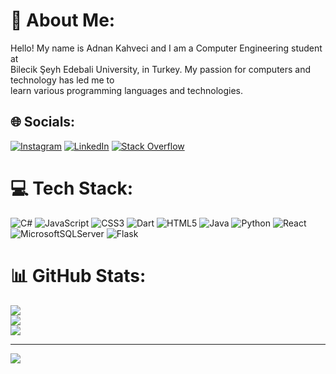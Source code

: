 # 💫 About Me:
Hello! My name is Adnan Kahveci and I am a Computer Engineering student at<br> Bilecik Şeyh Edebali University, in Turkey. My passion for computers and technology has led me to<br> learn various programming languages  and technologies.


## 🌐 Socials:
[![Instagram](https://img.shields.io/badge/instagram-%230077B5.svg?logo=linkedin&logoColor=white)](https://www.instagram.com/adnan.khvc/)
[![LinkedIn](https://img.shields.io/badge/LinkedIn-%230077B5.svg?logo=linkedin&logoColor=white)](https://linkedin.com/in/https://www.linkedin.com/in/adnan-kahveci-8404b2218/)
[![Stack Overflow](https://img.shields.io/badge/-Stackoverflow-FE7A16?logo=stack-overflow&logoColor=white)](https://stackoverflow.com/users/https://stackoverflow.com/users/14952192/adnankhvc) 

# 💻 Tech Stack:
![C#](https://img.shields.io/badge/c%23-%23239120.svg?style=for-the-badge&logo=c-sharp&logoColor=white) ![JavaScript](https://img.shields.io/badge/javascript-%23323330.svg?style=for-the-badge&logo=javascript&logoColor=%23F7DF1E) ![CSS3](https://img.shields.io/badge/css3-%231572B6.svg?style=for-the-badge&logo=css3&logoColor=white) ![Dart](https://img.shields.io/badge/dart-%230175C2.svg?style=for-the-badge&logo=dart&logoColor=white) ![HTML5](https://img.shields.io/badge/html5-%23E34F26.svg?style=for-the-badge&logo=html5&logoColor=white) ![Java](https://img.shields.io/badge/java-%23ED8B00.svg?style=for-the-badge&logo=java&logoColor=white) ![Python](https://img.shields.io/badge/python-3670A0?style=for-the-badge&logo=python&logoColor=ffdd54) ![React](https://img.shields.io/badge/react-%2320232a.svg?style=for-the-badge&logo=react&logoColor=%2361DAFB) ![MicrosoftSQLServer](https://img.shields.io/badge/Microsoft%20SQL%20Sever-CC2927?style=for-the-badge&logo=microsoft%20sql%20server&logoColor=white) ![Flask](https://img.shields.io/badge/flask-%23000.svg?style=for-the-badge&logo=flask&logoColor=white)
# 📊 GitHub Stats:
![](https://github-readme-stats.vercel.app/api?username=AdnanKahveci&theme=dark&hide_border=false&include_all_commits=false&count_private=false)<br/>
![](https://github-readme-streak-stats.herokuapp.com/?user=AdnanKahveci&theme=dark&hide_border=false)<br/>
![](https://github-readme-stats.vercel.app/api/top-langs/?username=AdnanKahveci&theme=dark&hide_border=false&include_all_commits=false&count_private=false&layout=compact)

---
[![](https://visitcount.itsvg.in/api?id=AdnanKahveci&icon=0&color=0)](https://visitcount.itsvg.in)

<!-- Proudly created with GPRM ( https://gprm.itsvg.in ) -->
